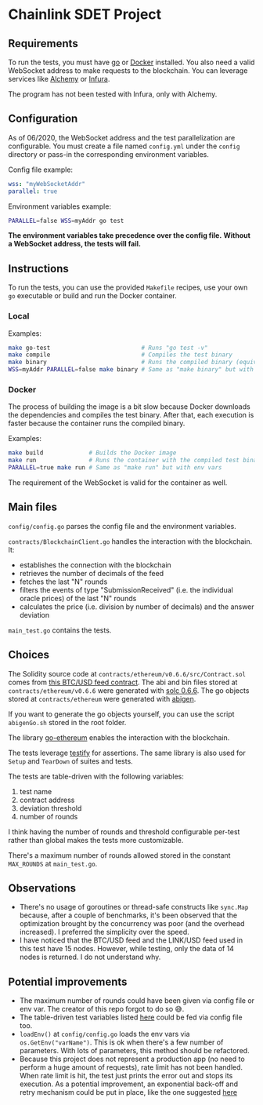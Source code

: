# Chainlink SDET Project

## Requirements
To run the tests, you must have [go](https://golang.org/) or [Docker](https://www.docker.com/) installed.
You also need a valid WebSocket address to make requests to the blockchain. You can leverage services like [Alchemy](https://www.alchemy.com/) or [Infura](https://infura.io/).

The program has not been tested with Infura, only with Alchemy.

## Configuration
As of 06/2020, the WebSocket address and the test parallelization are configurable.
You must create a file named `config.yml` under the `config` directory or pass-in the corresponding environment variables.

Config file example:
```yaml
wss: "myWebSocketAddr"
parallel: true
```
Environment variables example:
```bash
PARALLEL=false WSS=myAddr go test
```
**The environment variables take precedence over the config file.**
**Without a WebSocket address, the tests will fail.**

## Instructions
To run the tests, you can use the provided `Makefile` recipes, use your own `go` executable or build and run the Docker container.

### Local
Examples:
```bash
make go-test                          # Runs "go test -v"
make compile                          # Compiles the test binary
make binary                           # Runs the compiled binary (equivalent to "make go-test")
WSS=myAddr PARALLEL=false make binary # Same as "make binary" but with env vars
```

### Docker
The process of building the image is a bit slow because Docker downloads the dependencies and compiles the test binary. After that, each execution is faster because the container runs the compiled binary.

Examples:
```bash
make build             # Builds the Docker image
make run               # Runs the container with the compiled test binary
PARALLEL=true make run # Same as "make run" but with env vars
```

The requirement of the WebSocket is valid for the container as well.

## Main files
`config/config.go` parses the config file and the environment variables.

`contracts/BlockchainClient.go` handles the interaction with the blockchain. It:
- establishes the connection with the blockchain
- retrieves the number of decimals of the feed
- fetches the last "N" rounds
- filters the events of type "SubmissionReceived" (i.e. the individual oracle prices) of the last "N" rounds
- calculates the price (i.e. division by number of decimals) and the answer deviation

`main_test.go` contains the tests.

## Choices
The Solidity source code at `contracts/ethereum/v0.6.6/src/Contract.sol` comes from [this BTC/USD feed contract](https://etherscan.io/address/0xf570deefff684d964dc3e15e1f9414283e3f7419#code).
The abi and bin files stored at `contracts/ethereum/v0.6.6` were generated with [solc 0.6.6](https://github.com/ethereum/solidity/releases/tag/v0.6.6). The go objects stored at `contracts/ethereum` were generated with [abigen](https://geth.ethereum.org/docs/dapp/native-bindings).

If you want to generate the go objects yourself, you can use the script `abigenGo.sh` stored in the root folder.

The library [go-ethereum](https://github.com/ethereum/go-ethereum/) enables the interaction with the blockchain.

The tests leverage [testify](https://github.com/stretchr/testify) for assertions. The same library is also used for `Setup` and `TearDown` of suites and tests.

The tests are table-driven with the following variables:
1. test name
2. contract address
3. deviation threshold
4. number of rounds

I think having the number of rounds and threshold configurable per-test rather than global makes the tests more customizable.

There's a maximum number of rounds allowed stored in the constant `MAX_ROUNDS` at `main_test.go`.

## Observations
- There's no usage of goroutines or thread-safe constructs like `sync.Map` because, after a couple of benchmarks, it's been observed that the optimization brought by the concurrency was poor (and the overhead increased). I preferred the simplicity over the speed.
- I have noticed that the BTC/USD feed and the LINK/USD feed used in this test have 15 nodes. However, while testing, only the data of 14 nodes is returned. I do not understand why.

## Potential improvements
- The maximum number of rounds could have been given via config file or env var. The creator of this repo forgot to do so 😅.
- The table-driven test variables listed [here](#choices) could be fed via config file too.
- `loadEnv()` at `config/config.go` loads the env vars via `os.GetEnv("varName")`. This is ok when there's a few number of parameters. With lots of parameters, this method should be refactored.
- Because this project does not represent a production app (no need to perform a huge amount of requests), rate limit has not been handled. When rate limit is hit, the test just prints the error out and stops its execution. As a potential improvement, an exponential back-off and retry mechanism could be put in place, like the one suggested [here](https://docs.alchemy.com/alchemy/guides/rate-limits#option-4-exponential-backoff)
